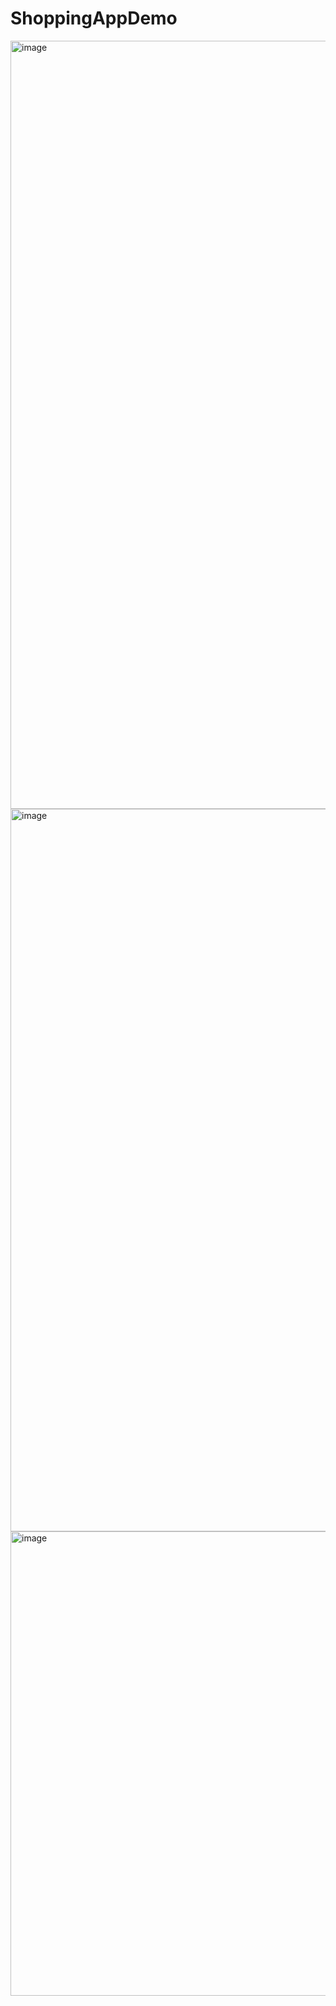 # ShoppingAppDemo

<img width="1229" alt="image" src="https://user-images.githubusercontent.com/94807175/160368223-4e8286ea-cdc3-4e4d-b703-b6280468dc76.png">



<img width="1156" alt="image" src="https://user-images.githubusercontent.com/94807175/160368409-2f0d4a46-e9af-49e4-ab62-6803398a47d4.png">


<img width="743" alt="image" src="https://user-images.githubusercontent.com/94807175/160368582-8ffd35e9-7c4b-49da-9bb0-3b27fa57d3bd.png">

